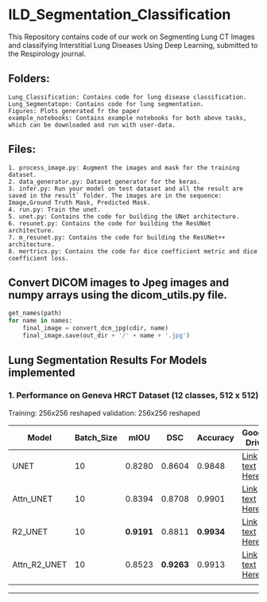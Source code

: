ILD_Segmentation_Classification
==============================

This Repository contains code of our work on Segmenting Lung CT Images and classifying Interstitial Lung Diseases Using Deep Learning, submitted to the Respirology journal.

## Folders:
	Lung_Classification: Contains code for lung disease classification.
	Lung_Segmentatopn: Contains code for lung segmentation.
	Figures: Plots generated fr the paper
	example_notebooks: Contains example notebooks for both above tasks, which can be downloaded and run with user-data.

## Files:
	1. process_image.py: Augment the images and mask for the training dataset.
	2. data_generator.py: Dataset generator for the keras.
	3. infer.py: Run your model on test dataset and all the result are saved in the result` folder. The images are in the sequence: Image,Ground Truth Mask, Predicted Mask.
	4. run.py: Train the unet.
	5. unet.py: Contains the code for building the UNet architecture.
	6. resunet.py: Contains the code for building the ResUNet architecture.
	7. m_resunet.py: Contains the code for building the ResUNet++ architecture.
	8. mertrics.py: Contains the code for dice coefficient metric and dice coefficient loss. 

## Convert DICOM images to Jpeg images and numpy arrays using the dicom_utils.py file.

 ```python
 get_names(path)
 for name in names:
     final_image = convert_dcm_jpg(cdir, name)
     final_image.save(out_dir + '/' + name + '.jpg')
  ```
## Lung Segmentation Results For Models implemented

### 1. Performance on Geneva HRCT Dataset (12 classes, 512 x 512)

Training: 256x256 reshaped
validation: 256x256 reshaped

| Model        | Batch_Size | mIOU   | DSC    | Accuracy | Google Drive                                |  
|--------------|------------|--------|--------|----------|---------------------------------------------|
| UNET         | 10         | 0.8280 | 0.8604 | 0.9848   | [Link text Here](https://link-url-here.org) |   
| Attn_UNET    | 10         | 0.8394 | 0.8708 | 0.9901   | [Link text Here](https://link-url-here.org) |   
| R2_UNET      | 10         | **0.9191** | 0.8811 |**0.9934**   | [Link text Here](https://link-url-here.org) |   
| Attn_R2_UNET | 10         | 0.8523 | **0.9263** | 0.9913   | [Link text Here](https://link-url-here.org) |  
|              |            |        |        |          |                                             |  


--------

